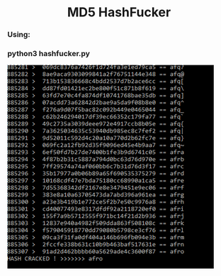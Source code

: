 
<center><h1>MD5 HashFucker</h1></center>

<h3>Using:</h3>

<h3>python3 hashfucker.py</h3>

<img src="hash_fucker.png"/>

